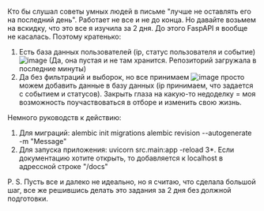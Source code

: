 Кто бы слушал советы умных людей в письме "лучше не оставлять его на последний день". 
Работает не все и не до конца. Но давайте возьмем на вскидку, что это все я изучила за 2 дня. До этого FaspAPI я вообще не касалась.
Поэтому кратенько:
1. Есть база данных пользователей (ip, статус пользователя и событие)
![image](https://github.com/Alepsny/test/assets/89817818/7f19514d-8b99-4db0-9677-7c639b2a8fd0)
(Да, она пустая и не там хранится. Репозиторий загружала в последниe минуты)
2. Да без фильтраций и выборок, но все принимаем
![image](https://github.com/Alepsny/test/assets/89817818/63b93c1a-692e-4136-a277-2c9f9be68ec9)
просто можем добавить данные в базу данных (ip принимаем, что задается с событием и статусов). 
Закрыть глаза на какую-то недоделку = моя возможность поучаствоваться в отборе и изменить свою жизнь.

Немного руководств к действию:
1. Для миграций:
 alembic init migrations
 alembic revision --autogenerate -m "Message"
2. Для запуска приложения:
 uvicorn src.main:app -reload
3*. Если документацию хотите открыть, то добавляется к localhost в адрессной строке "/docs"


P. S. Пусть все и далеко не идеально, но я считаю, что сделала большой шаг, все же решившись делать это задания за 2 дня без должной подготовки.

